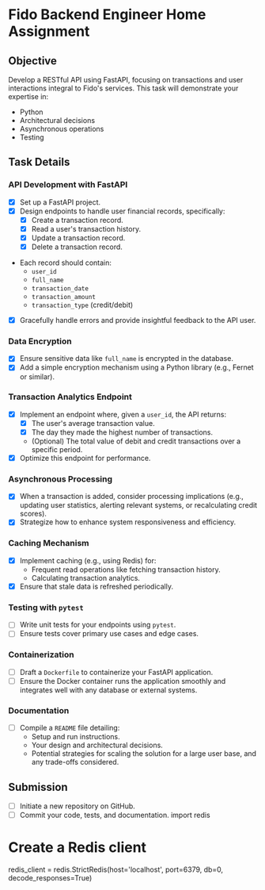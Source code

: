 # Fido Backend Engineer Home Assignment

## Objective
Develop a RESTful API using FastAPI, focusing on transactions and user interactions integral to Fido's services. This task will demonstrate your expertise in:
- Python
- Architectural decisions
- Asynchronous operations
- Testing

## Task Details

### API Development with FastAPI
- [x] Set up a FastAPI project.
- [x] Design endpoints to handle user financial records, specifically:
  - [x] Create a transaction record.
  - [x] Read a user's transaction history.
  - [x] Update a transaction record.
  - [x] Delete a transaction record.
- Each record should contain:
  - `user_id`
  - `full_name`
  - `transaction_date`
  - `transaction_amount`
  - `transaction_type` (credit/debit)
- [x] Gracefully handle errors and provide insightful feedback to the API user.

### Data Encryption
- [x] Ensure sensitive data like `full_name` is encrypted in the database.
- [x] Add a simple encryption mechanism using a Python library (e.g., Fernet or similar).

### Transaction Analytics Endpoint
- [x] Implement an endpoint where, given a `user_id`, the API returns:
  - [x] The user's average transaction value.
  - [x] The day they made the highest number of transactions.
  - (Optional) The total value of debit and credit transactions over a specific period.
- [x] Optimize this endpoint for performance.

### Asynchronous Processing
- [x] When a transaction is added, consider processing implications (e.g., updating user statistics, alerting relevant systems, or recalculating credit scores).
- [x] Strategize how to enhance system responsiveness and efficiency.

### Caching Mechanism
- [x] Implement caching (e.g., using Redis) for:
  - Frequent read operations like fetching transaction history.
  - Calculating transaction analytics.
- [x] Ensure that stale data is refreshed periodically.

### Testing with `pytest`
- [ ] Write unit tests for your endpoints using `pytest`.
- [ ] Ensure tests cover primary use cases and edge cases.

### Containerization
- [ ] Draft a `Dockerfile` to containerize your FastAPI application.
- [ ] Ensure the Docker container runs the application smoothly and integrates well with any database or external systems.

### Documentation
- [ ] Compile a `README` file detailing:
  - Setup and run instructions.
  - Your design and architectural decisions.
  - Potential strategies for scaling the solution for a large user base, and any trade-offs considered.

## Submission
- [ ] Initiate a new repository on GitHub.
- [ ] Commit your code, tests, and documentation.
import redis

# Create a Redis client
redis_client = redis.StrictRedis(host='localhost', port=6379, db=0, decode_responses=True)